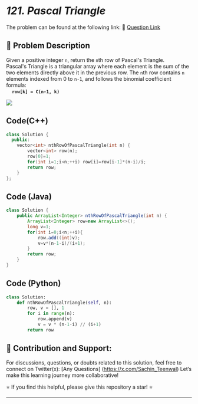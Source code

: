 # *121. Pascal Triangle*

The problem can be found at the following link: 🔗 [Question Link](https://www.geeksforgeeks.org/problems/pascal-triangle0652/1)


## **🧩 Problem Description**

Given a positive integer `n`, return the `n`th row of Pascal's Triangle.  
Pascal's Triangle is a triangular array where each element is the sum of the two elements directly above it in the previous row. The `n`th row contains `n` elements indexed from 0 to `n-1`, and follows the binomial coefficient formula:  
&nbsp; &nbsp; **`row[k] = C(n-1, k)`**

<img src="https://upload.wikimedia.org/wikipedia/commons/0/0d/PascalTriangleAnimated2.gif" >


## Code(C++)
```cpp
class Solution {
  public:
    vector<int> nthRowOfPascalTriangle(int n) {
        vector<int> row(n);
        row[0]=1;
        for(int i=1;i<n;++i) row[i]=row[i-1]*(n-i)/i;
        return row;
    }
};
```

## Code (Java)

```java
class Solution {
    public ArrayList<Integer> nthRowOfPascalTriangle(int n) {
        ArrayList<Integer> row=new ArrayList<>();
        long v=1;
        for(int i=0;i<n;++i){
            row.add((int)v);
            v=v*(n-1-i)/(i+1);
        }
        return row;
    }
}
```

## Code (Python)

```python
class Solution:
    def nthRowOfPascalTriangle(self, n):
        row, v = [], 1
        for i in range(n):
            row.append(v)
            v = v * (n-1-i) // (i+1)
        return row
```



## 🎯 **Contribution and Support:**

For discussions, questions, or doubts related to this solution, feel free to connect on Twitter(x): [Any Questions] (https://x.com/Sachin_Teenwal) Let’s make this learning journey more collaborative!

⭐ If you find this helpful, please give this repository a star! ⭐

---
